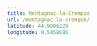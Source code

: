 ```yaml
---
title: Montagnac-la-Crempse
url: /montagnac-la-crempse/
latitude: 44.9806229
longitude: 0.5458686
---
```

